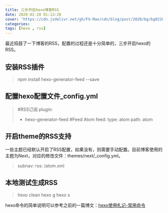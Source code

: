 ```yaml
---
title: 三步开启hexo博客RSS
date: 2020-02-28 01:13:20
cover: 'https://cdn.jsdelivr.net/gh/FX-Max/cdn/blog/post/2020/bg/bg0228.jpg'
categories:
tags: [hexo , rss]
---
```




最近捣鼓了一下博客的RSS，配置的过程还是十分简单的，三步开启hexo的RSS。

## 安装RSS插件
> npm install hexo-generator-feed --save

## 配置hexo配置文件_config.yml

> #RSS订阅
> plugin:
> - hexo-generator-feed
> #Feed Atom
> feed:
> type: atom
> path: atom

## 开启theme的RSS支持

一些主题已经默认开启了RSS配置，如果没有，则需要手动配置。目前博客使用的主题为Next，对应的修改文件：themes/next/_config.yml。

> subnav:
> rss: /atom.xml

## 本地测试生成RSS

> hexo clean
> hexo g
> hexo s

hexo命令的简单说明可以参考之前的一篇博文：[hexo使用札记-常用命令](https://www.maxfang.me/2016/06/19/hexo-series-0/)

